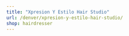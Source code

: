 ```yaml
---
title: "Xpresion Y Estilo Hair Studio"
url: /denver/xpresion-y-estilo-hair-studio/
shop: hairdresser
---
```

